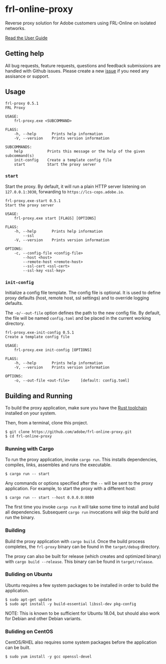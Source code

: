# frl-online-proxy

Reverse proxy solution for Adobe customers using FRL-Online on isolated networks.

[Read the User Guide](https://opensource.adobe.com/frl-online-proxy/)

## Getting help

All bug requests, feature requests, questions and feedback submissions are handled with Github issues. Please create a new
[issue](https://github.com/adobe/frl-online-proxy/issues) if you need any assisance or support.

## Usage

```
frl-proxy 0.5.1
FRL Proxy

USAGE:
    frl-proxy.exe <SUBCOMMAND>

FLAGS:
    -h, --help       Prints help information
    -V, --version    Prints version information

SUBCOMMANDS:
    help           Prints this message or the help of the given subcommand(s)
    init-config    Create a template config file
    start          Start the proxy server
```

### `start`

Start the proxy. By default, it will run a plain HTTP server listening on `127.0.0.1:3030`, forwarding to `https://lcs-cops.adobe.io`.

```
frl-proxy.exe-start 0.5.1
Start the proxy server

USAGE:
    frl-proxy.exe start [FLAGS] [OPTIONS]

FLAGS:
    -h, --help       Prints help information
        --ssl
    -V, --version    Prints version information

OPTIONS:
    -c, --config-file <config-file>
        --host <host>
        --remote-host <remote-host>
        --ssl-cert <ssl-cert>
        --ssl-key <ssl-key>
```

### `init-config`

Initialize a config file template. The config file is optional. It is used to define proxy defaults (host, remote host, ssl settings) and to
override logging defaults.

The `-o/--out-file` option defines the path to the new config file. By default, the file will be named `config.toml` and be placed in the
current working directory.

```
frl-proxy.exe-init-config 0.5.1
Create a template config file

USAGE:
    frl-proxy.exe init-config [OPTIONS]

FLAGS:
    -h, --help       Prints help information
    -V, --version    Prints version information

OPTIONS:
    -o, --out-file <out-file>     [default: config.toml]
```

## Building and Running

To build the proxy application, make sure you have the [Rust toolchain](https://rustup.rs/) installed on your system.

Then, from a terminal, clone this project.

```
$ git clone https://github.com/adobe/frl-online-proxy.git
$ cd frl-online-proxy
```

### Running with Cargo

To run the proxy application, invoke `cargo run`. This installs dependencies, compiles, links, assembles and runs the executable.

```
$ cargo run -- start
```

Any commands or options specified after the `--` will be sent to the proxy application. For example, to start the proxy with a different host:

```
$ cargo run -- start --host 0.0.0.0:8080
```

The first time you invoke `cargo run` it will take some time to install and build all dependencies. Subsequent `cargo run` invocations will skip the build and run the binary.

### Building

Build the proxy application with `cargo build`. Once the build process completes, the `frl-proxy` binary can be found in the `target/debug` directory.

The proxy can also be built for release (which creates and optimized binary) with `cargo build --release`. This binary can be found in `target/release`.

### Buliding on Ubuntu

Ubuntu requires a few system packages to be installed in order to build the application.

```
$ sudo apt-get update
$ sudo apt install -y build-essential libssl-dev pkg-config
```

NOTE: This is known to be sufficient for Ubuntu 18.04, but should also work for Debian and other Debian variants.

### Buliding on CentOS

CentOS/RHEL also requires some system packages before the application can be built.

```
$ sudo yum install -y gcc openssl-devel
```

